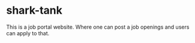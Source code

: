 # shark-tank
This is a job portal website. Where one can post a job openings and users can apply to that.
